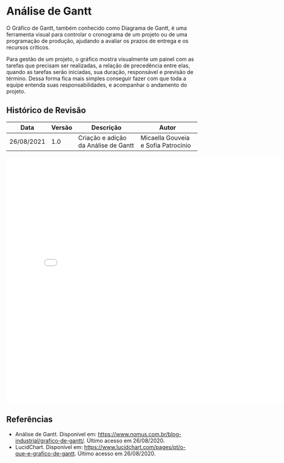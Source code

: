# Análise de Gantt

O Gráfico de Gantt, também conhecido como Diagrama de Gantt, é uma ferramenta visual para controlar o cronograma de um projeto ou de uma programação de produção, ajudando a avaliar os prazos de entrega e os recursos críticos.

Para gestão de um projeto, o gráfico mostra visualmente um painel com as tarefas que precisam ser realizadas, a relação de precedência entre elas, quando as tarefas serão iniciadas, sua duração, responsável e previsão de término. Dessa forma fica mais simples conseguir fazer com que toda a equipe entenda suas responsabilidades, e acompanhar o andamento do projeto.

## Histórico de Revisão

| Data | Versão | Descrição | Autor |
|------|--------|-----------|-------|
| 26/08/2021 | 1.0 | Criação e adição da Análise de Gantt | Micaella Gouveia e Sofia Patrocínio |

<embed src="../../img/analiseGantt/CronogramaAtividades.pdf" width="800px" height="650px" />

## Referências
* Análise de Gantt. Disponível em: <https://www.nomus.com.br/blog-industrial/grafico-de-gantt/>. Último acesso em 26/08/2020.
* LucidChart. Disponível em: <https://www.lucidchart.com/pages/pt/o-que-e-grafico-de-gantt>. Último acesso em 26/08/2020.